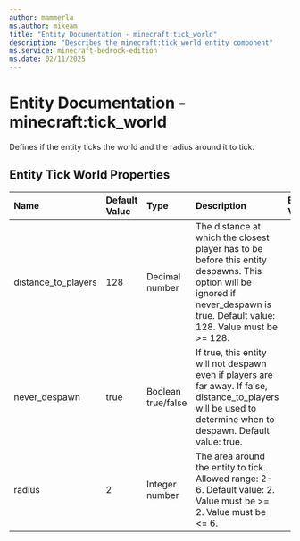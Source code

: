 ```yaml
---
author: mammerla
ms.author: mikeam
title: "Entity Documentation - minecraft:tick_world"
description: "Describes the minecraft:tick_world entity component"
ms.service: minecraft-bedrock-edition
ms.date: 02/11/2025 
---
```


# Entity Documentation - minecraft:tick_world

Defines if the entity ticks the world and the radius around it to tick.


## Entity Tick World Properties

|Name       |Default Value |Type |Description |Example Values |
|:----------|:-------------|:----|:-----------|:------------- |
| distance_to_players | 128 | Decimal number | The distance at which the closest player has to be before this entity despawns. This option will be ignored if never_despawn is true. Default value: 128. Value must be >= 128. |  | 
| never_despawn | true | Boolean true/false | If true, this entity will not despawn even if players are far away. If false, distance_to_players will be used to determine when to despawn. Default value: true. |  | 
| radius | 2 | Integer number | The area around the entity to tick. Allowed range: 2-6. Default value: 2. Value must be >= 2. Value must be <= 6. |  | 